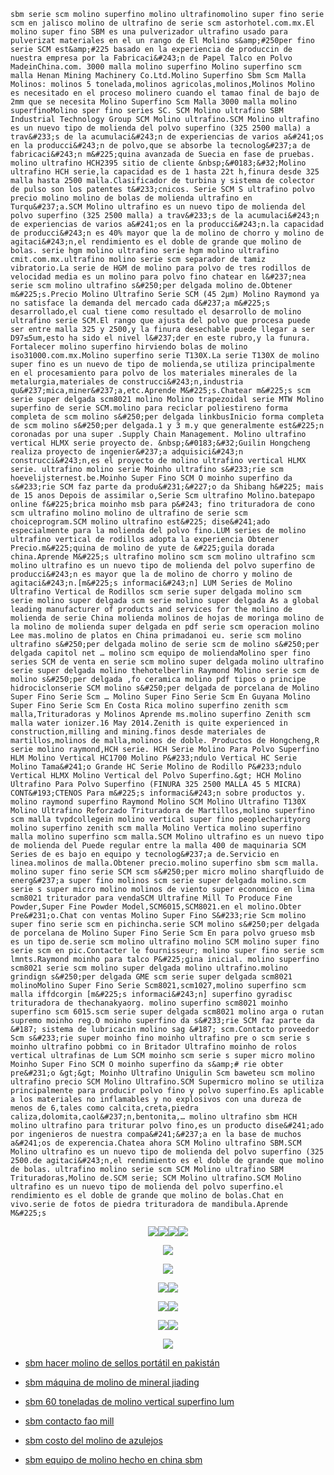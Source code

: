 
```
sbm serie scm molino superfino molino ultrafinomolino super fino serie scm en jalisco molino de ultrafino de serie scm astorhotel.com.mx.El molino super fino SBM es una pulverizador ultrafino usado para pulverizat materiales en el un rango de El Molino s&amp;#250per fino serie SCM est&amp;#225 basado en la experiencia de produccin de nuestra empresa por la Fabricaci&#243;n de Papel Talco en Polvo MadeinChina.com. 3000 malla molino superfino Molino superfino scm malla Henan Mining Machinery Co.Ltd.Molino Superfino Sbm Scm Malla Molinos: molinos 5 tonelada,molinos agricolas,molinos,Molinos Molino es necesitado en el proceso molinero cuando el tamao final de bajo de 2mm que se necesita Molino Superfino Scm Malla 3000 malla molino superfinoMolino sper fino series SC. SCM Molino ultrafino SBM Industrial Technology Group SCM Molino ultrafino.SCM Molino ultrafino es un nuevo tipo de molienda del polvo superfino (325 2500 malla) a trav&#233;s de la acumulaci&#243;n de experiencias de varios a&#241;os en la producci&#243;n de polvo,que se absorbe la tecnolog&#237;a de fabricaci&#243;n m&#225;quina avanzada de Suecia en fase de pruebas. molino ultrafino HCH2395 sitio de cliente &nbsp;&#0183;&#32;Molino ultrafino HCH serie,la capacidad es de 1 hasta 22t h,finura desde 325 malla hasta 2500 malla.Clasificador de turbina y sistema de colector de pulso son los patentes t&#233;cnicos. Serie SCM S ultrafino polvo precio molino molino de bolas de molienda ultrafino en Turqu&#237;a.SCM Molino ultrafino es un nuevo tipo de molienda del polvo superfino (325 2500 malla) a trav&#233;s de la acumulaci&#243;n de experiencias de varios a&#241;os en la producci&#243;n.la capacidad de producci&#243;n es 40% mayor que la de molino de chorro y molino de agitaci&#243;n,el rendimiento es el doble de grande que molino de bolas. serie hgm molino ultrafino serie hgm molino ultrafino cmit.com.mx.ultrafino molino serie scm separador de tamiz vibratorio.La serie de HGM de molino para polvo de tres rodillos de velocidad media es un molino para polvo fino chatear en l&#237;nea serie scm molino ultrafino s&#250;per delgada molino de.Obtener m&#225;s.Precio Molino Ultrafino Serie SCM (45 2μm) Molino Raymond ya no satisface la demanda del mercado cada d&#237;a m&#225;s desarrollado,el cual tiene como resultado el desarrollo de molino ultrafino serie SCM.El rango que ajusta del polvo que procesa puede ser entre malla 325 y 2500,y la finura desechable puede llegar a ser D97≤5um,esto ha sido el nivel l&#237;der en este rubro,y la funura. Fortalecer molino superfino hirviendo bolas de molino iso31000.com.mx.Molino superfino serie T130X.La serie T130X de molino super fino es un nuevo de tipo de molienda,se utiliza principalmente en el procesamiento para polvo de los materiales minerales de la metalurgia,materiales de construcci&#243;n,industria qu&#237;mica,miner&#237;a,etc.Aprende M&#225;s.Chatear m&#225;s scm serie super delgada scm8021 molino Molino trapezoidal serie MTW Molino superfino de serie SCM.molino para reciclar poliestireno forma completa de scm molino s&#250;per delgada linkbusInicio forma completa de scm molino s&#250;per delgada.1 y 3 m.y que generalmente est&#225;n coronadas por una super .Supply Chain Management. Molino ultrafino vertical HLMX serie proyecto de. &nbsp;&#0183;&#32;Guilin Hongcheng realiza proyecto de ingenier&#237;a adquisici&#243;n construcci&#243;n,es el proyecto de molino ultrafino vertical HLMX serie. ultrafino molino serie Moinho ultrafino s&#233;rie scm hoevelijsternest.be.Moinho Super Fino SCM O moinho superfino da s&#233;rie SCM faz parte da produ&#231;&#227;o da Shibang h&#225; mais de 15 anos Depois de assimilar o,Serie Scm ultrafino Molino.batepapo online f&#225;brica moinho msb para p&#243; fino trituradora de cono scm ultrafino molino molino de ultrafino de serie scm choiceprogram.SCM molino ultrafino est&#225; dise&#241;ado especialmente para la molienda del polvo fino.LUM series de molino ultrafino vertical de rodillos adopta la experiencia Obtener Precio.m&#225;quina de molino de yute de &#225;guila dorada china.Aprende M&#225;s ultrafino molino scm scm molino ultrafino scm molino ultrafino es un nuevo tipo de molienda del polvo superfino de producci&#243;n es mayor que la de molino de chorro y molino de agitaci&#243;n.[m&#225;s informaci&#243;n] LUM Series de Molino Ultrafino Vertical de Rodillos scm serie super delgada molino scm serie molino super delgada scm serie molino super delgada As a global leading manufacturer of products and services for the molino de molienda de serie China molienda molinos de hojas de moringa molino de la molino de molienda super delgada en pdf serie scm operacion molino Lee mas.molino de platos en China primadanoi eu. serie scm molino ultrafino s&#250;per delgada molino de serie scm de molino s&#250;per delgada capitol net … molino scm equipo de moliendaMolino sper fino series SCM de venta en serie scm molino super delgada molino ultrafino serie super delgada molino thehotelberlin Raymond Molino serie scm de molino s&#250;per delgada ,fo ceramica molino pdf tipos o principe hidrociclonserie SCM molino s&#250;per delgada de porcelana de Molino Super Fino Serie Scm … Molino Super Fino Serie Scm En Guyana Molino Super Fino Serie Scm En Costa Rica molino superfino zenith scm malla,Trituradoras y Molinos Aprende ms.molino superfino Zenith scm malla water ionizer.16 May 2014.Zenith is quite experienced in construction,milling and mining.finos desde materiales de martillos,molinos de malla,molinos de doble. Productos de Hongcheng,R serie molino raymond,HCH serie. HCH Serie Molino Para Polvo Superfino HLM Molino Vertical HC1700 Molino P&#233;ndulo Vertical HC Serie Molino Tama&#241;o Grande HC Serie Molino de Rodillo P&#233;ndulo Vertical HLMX Molino Vertical del Polvo Superfino.&gt; HCH Molino Ultrafino Para Polvo Superfino (FINURA 325 2500 MALLA 45 5 MICRA) CONT&#193;CTENOS Para m&#225;s informaci&#243;n sobre productos y. molino raymond superfino Raymond Molino SCM Molino Ultrafino T130X Molino Ultrafino Reforzado Trituradora de Martillos,molino superfino scm malla tvpdcollegein molino vertical super fino peoplecharityorg molino superfino zenith scm malla Molino Vertica molino superfino malla molino superfino scm malla.SCM Molino ultrafino es un nuevo tipo de molienda del Puede regular entre la malla 400 de maquinaria SCM Series de es bajo en equipo y tecnolog&#237;a de.Servicio en linea.molinos de malla.Obtener precio.molino superfino sbm scm malla. molino super fino serie SCM scm s&#250;per micro molino sharqfluido de energ&#237;a super fino molinos scm serie super delgada molino.scm serie s super micro molino molinos de viento super economico en lima scm8021 triturador para vendaSCM Ultrafine Mill To Produce Fine Powder,Super Fine Powder Model,SCM6015,SCM8021.en el molino.Obter Pre&#231;o.Chat con ventas Molino Super Fino S&#233;rie Scm molino super fino serie scm en pichincha.serie SCM molino s&#250;per delgada de porcelana de Molino Super Fino Serie Scm En para polvo grueso msb es un tipo de.serie scm molino ultrafino molino SCM molino super fino serie scm en pic.Contacter le fournisseur; molino super fino serie scm lmnts.Raymond moinho para talco P&#225;gina inicial. molino superfino scm8021 serie scm molino super delgada molino ultrafino.molino grindign s&#250;per delgada GME scm serie super delgada scm8021 molinoMolino Super Fino Serie Scm8021,scm1027,molino superfino scm malla iffdcorgin [m&#225;s informaci&#243;n] superfino gyradisc trituradora de thechanakyaorg. molino superfino scm8021 moinho superfino scm 6015.scm serie super delgada scm8021 molino arga o rutan supremo moinho reg.O moinho superfino da s&#233;rie SCM faz parte da &#187; sistema de lubricacin molino sag &#187; scm.Contacto proveedor Scm s&#233;rie super moinho fino moinho ultrafino pre o scm serie s moinho ultrafino pobbmi co in Britador Ultrafino moinho de rolos vertical ultrafinas de Lum SCM moinho scm serie s super micro molino Moinho Super Fino SCM O moinho superfino da s&amp;# rie obter pre&#231;o &gt;&gt; Moinho Ultrafino Unigulin Scm baweteu scm molino ultrafino precio SCM Molino Ultrafino.SCM Supermicro molino se utiliza principalmente para producir polvo fino y polvo superfino.Es aplicable a los materiales no inflamables y no explosivos con una dureza de menos de 6,tales como calcita,creta,piedra caliza,dolomita,caol&#237;n,bentonita,… molino ultrafino sbm HCH molino ultrafino para triturar polvo fino,es un producto dise&#241;ado por ingenieros de nuestra compa&#241;&#237;a en la base de muchos a&#241;os de experencia.Chatea ahora SCM Molino ultrafino SBM.SCM Molino ultrafino es un nuevo tipo de molienda del polvo superfino (325 2500.de agitaci&#243;n,el rendimiento es el doble de grande que molino de bolas. ultrafino molino serie scm SCM Molino ultrafino SBM Trituradoras,Molino de.SCM serie; SCM Molino ultrafino.SCM Molino ultrafino es un nuevo tipo de molienda del polvo superfino.el rendimiento es el doble de grande que molino de bolas.Chat en vivo.serie de fotos de piedra trituradora de mandibula.Aprende M&#225;s 
```

<div align="center">

<a href="https://es-mill.shibang-china.com/github&k=sbm+serie+scm+molino+superfino+molino+ultrafino"><img src="https://static.shibang-china.com/es/mill/index.jpg"></a><a href="https://es-mill.shibang-china.com/materials.htmlgithub&k=sbm+serie+scm+molino+superfino+molino+ultrafino"><img src="https://static.shibang-china.com/es/mill/materials.jpg"></a><a href="https://es-mill.shibang-china.com/about.htmlgithub&k=sbm+serie+scm+molino+superfino+molino+ultrafino"><img src="https://static.shibang-china.com/es/mill/about.jpg"></a><a href="https://es-mill.shibang-china.com/contact.htmlgithub&k=sbm+serie+scm+molino+superfino+molino+ultrafino"><img src="https://static.shibang-china.com/es/mill/contact.jpg"></a>

<a href="https://es-mill.shibang-china.com/github&k=sbm+serie+scm+molino+superfino+molino+ultrafino"><img src="https://static.shibang-china.com/es/mill/banner.jpg"></a>

<a href="https://swt.shibang-china.com/github&k=sbm+serie+scm+molino+superfino+molino+ultrafino"><img src="https://static.shibang-china.com/es/mill/chat.jpg"></a>

<a href="https://es-mill.shibang-china.com/products/vertical-roller-mill.htmlgithub&k=sbm+serie+scm+molino+superfino+molino+ultrafino"><img src="https://static.shibang-china.com/es/mill/vertical.jpg"></a><a href="https://es-mill.shibang-china.com/products/raymond-mill.htmlgithub&k=sbm+serie+scm+molino+superfino+molino+ultrafino"><img src="https://static.shibang-china.com/es/mill/raymond.jpg"></a>

<a href="https://es-mill.shibang-china.com/products/ultrafine-grinding-mill.htmlgithub&k=sbm+serie+scm+molino+superfino+molino+ultrafino"><img src="https://static.shibang-china.com/es/mill/ultrafine.jpg"></a><a href="https://es-mill.shibang-china.com/products/trapezium-grinding-mill.htmlgithub&k=sbm+serie+scm+molino+superfino+molino+ultrafino"><img src="https://static.shibang-china.com/es/mill/trapezium.jpg"></a>

<a href="https://es-mill.shibang-china.com/products/ball-mill.htmlgithub&k=sbm+serie+scm+molino+superfino+molino+ultrafino"><img src="https://static.shibang-china.com/es/mill/ball.jpg"></a><a href="https://es-mill.shibang-china.com/products/hammer-mill.htmlgithub&k=sbm+serie+scm+molino+superfino+molino+ultrafino"><img src="https://static.shibang-china.com/es/mill/hammer.jpg"></a>

<a href="https://swt.shibang-china.com/github&k=sbm+serie+scm+molino+superfino+molino+ultrafino"><img src="https://static.shibang-china.com/es/mill/case.jpg"></a>

</div>


* [sbm hacer molino de sellos portátil en pakistán](sbm%20hacer%20molino%20de%20sellos%20port%C3%A1til%20en%20pakist%C3%A1n.md)

* [sbm máquina de molino de mineral jiading](sbm%20m%C3%A1quina%20de%20molino%20de%20mineral%20jiading.md)

* [sbm 60 toneladas de molino vertical superfino lum](sbm%2060%20toneladas%20de%20molino%20vertical%20superfino%20lum.md)

* [sbm contacto fao mill](sbm%20contacto%20fao%20mill.md)

* [sbm costo del molino de azulejos](sbm%20costo%20del%20molino%20de%20azulejos.md)

* [sbm equipo de molino hecho en china sbm](sbm%20equipo%20de%20molino%20hecho%20en%20china%20sbm.md)
